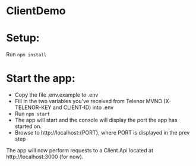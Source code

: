 ClientDemo
==========

# Setup:
Run `npm install`

# Start the app:

 * Copy the file .env.example to .env
 * Fill in the two variables you've received from Telenor MVNO (X-TELENOR-KEY and CLIENT-ID) into .env
 * Run `npm start`
 * The app will start and the console will display the port the app has started on.
 * Browse to http://localhost:{PORT}, where PORT is displayed in the prev step

The app will now perform requests to a Client.Api located at http://localhost:3000 (for now).

